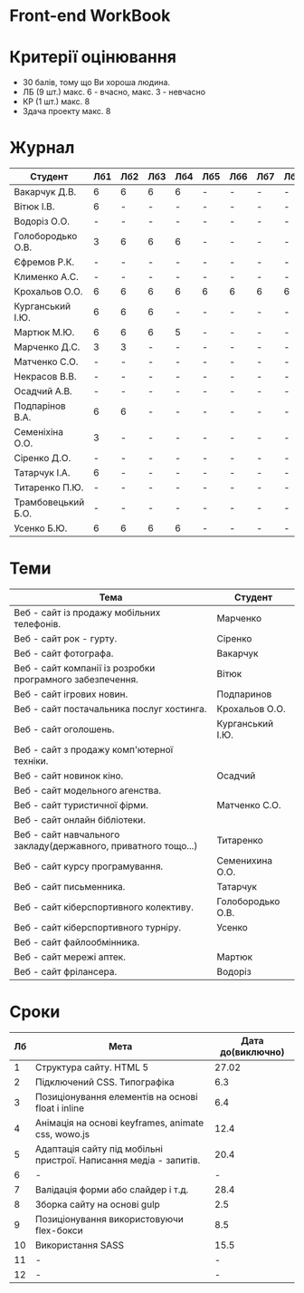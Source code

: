 # Front-end WorkBook

# Критерії оцінювання

- 30 балів, тому що Ви хороша людина.
- ЛБ (9 шт.) макс. 6 - вчасно, макс. 3 - невчасно
- КР (1 шт.) макс. 8
- Здача проекту макс. 8

# Журнал

|Студент|Лб1|Лб2|Лб3|Лб4|Лб5|Лб6|Лб7|Лб8|Лб9|КР|ПР|Репозиторій|
|-|-|-|-|-|-|-|-|-|-|-|-|-|
|Вакарчук Д.В.|6|6|6|6|-|-|-|-|-|-|-|[repo](https://github.com/AnakonDRaG/Photographer-website-Frontend)|
|Вітюк І.В.|6|-|-|-|-|-|-|-|-|-|-|-|
|Водоріз О.О.|-|-|-|-|-|-|-|-|-|-|-|https://github.com/hellhellpnick/front-end|
|Голобородько О.В.|3|6|6|6|-|-|-|-|-|-|-|[repo](https://github.com/Oleksii-Goloborodko/WEB_lab.git)|
|Єфремов Р.К.|-|-|-|-|-|-|-|-|-|-|-|-|
|Клименко А.С.|-|-|-|-|-|-|-|-|-|-|-|-|
|Крохальов О.О.|6|6|6|6|6|6|6|6|6|-|-|[repo](https://github.com/DealUnloker/dealunloker.github.io)|
|Курганський І.Ю.|6|6|6|-|-|-|-|-|-|-|-|https://github.com/vnkrg/frontend-lab|
|Мартюк М.Ю.|6|6|6|5|-|-|-|-|-|-|-|[repo](https://github.com/Marynok/pharmacy_network_m)|
|Марченко Д.С.|3|3|-|-|-|-|-|-|-|-|-|[repo](https://bitbucket.org/Denis_Marchenko/front-end-dm/src/master/)|
|Матченко С.О.|-|-|-|-|-|-|-|-|-|-|-|-|
|Некрасов В.В.|-|-|-|-|-|-|-|-|-|-|-|-|
|Осадчий А.В.|-|-|-|-|-|-|-|-|-|-|-|-|
|Подпарінов В.А.|6|6|-|-|-|-|-|-|-|-|-|https://github.com/Kaninka12/site_gameNews.git|
|Семеніхіна О.О.|3|-|-|-|-|-|-|-|-|-|-|https://github.com/helenseven/WD_semenikhina_o|
|Сіренко Д.О.|-|-|-|-|-|-|-|-|-|-|-|[repo](https://bitbucket.org/XRicko/wd/src/master/)|
|Татарчук І.А.|6|-|-|-|-|-|-|-|-|-|-|https://github.com/IhorTatarchuk/Web|
|Титаренко П.Ю.|-|-|-|-|-|-|-|-|-|-|-|-|
|Трамбовецький Б.О.|-|-|-|-|-|-|-|-|-|-|-|-|
|Усенко Б.Ю.|6|6|6|6|-|-|-|-|-|-|-|https://github.com/UsenkoBogdan/Frontend|

# Теми

|Тема|Студент|
|-|-|
|Веб - сайт із продажу мобільних телефонів.|Марченко|
|Веб - сайт рок - гурту.|Сіренко|
|Веб - сайт фотографа.|Вакарчук|
|Веб - сайт компанії із розробки програмного забезпечення.|Вітюк|
|Веб - сайт ігрових новин.|Подпаринов|
|Веб - сайт постачальника послуг хостинга.|Крохальов О.О.|
|Веб - сайт оголошень.|Курганський І.Ю.|
|Веб - сайт з продажу комп'ютерної техніки.||
|Веб - сайт новинок кіно.|Осадчий|
|Веб - сайт модельного агенства.||
|Веб - сайт туристичної фірми.|Матченко С.О.|
|Веб - сайт онлайн бібліотеки.||
|Веб - сайт навчального закладу(державного, приватного тощо...)|Титаренко|
|Веб - сайт курсу програмування.|Семенихина О.О.|
|Веб - сайт письменника.|Татарчук|
|Веб - сайт кіберспортивного колективу.|Голобородько О.В.|
|Веб - сайт кіберспортивного турніру.|Усенко|
|Веб - сайт файлообмінника.||
|Веб - сайт мережі аптек.|Мартюк|
|Веб - сайт фрілансера.|Водоріз|

# Сроки

|Лб|Мета|Дата до(виключно)|
|-|-|-|
|1|Структура сайту. HTML 5|27.02|
|2|Підключений CSS. Типографіка|6.3|
|3|Позиціонування елементів на основі float і inline|6.4|
|4|Анімація на основі keyframes, animate css, wowo.js|12.4|
|5|Адаптація сайту під мобільні пристрої. Написання медіа - запитів.|20.4|
|6|-|-|
|7|Валідація форми або слайдер і т.д.|28.4|
|8|Зборка сайту на основі gulp|2.5|
|9|Позиціонування використовуючи flex-бокси|8.5|
|10|Використання SASS|15.5|
|11|-|-|
|12|-|-|
